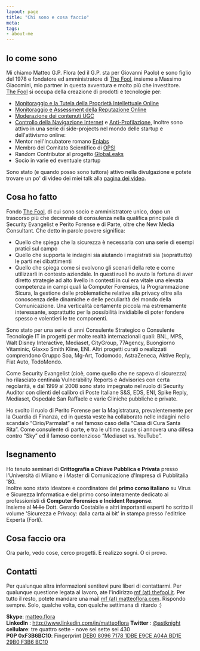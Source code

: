 ```yaml
---
layout: page
title: "Chi sono e cosa faccio"
meta: 
tags: 
- about-me
---
```

## Io come sono
Mi chiamo Matteo G.P. Flora (ed il G.P. sta per Giovanni Paolo) e sono figlio del 1978 e fondatore ed amministratore di [The Fool][1], insieme a Massimo Giacomini, mio partner in questa avventura e molto più che investitore.  
[The Fool][1] si occupa della creazione di prodotti e tecnologie per:

* [Monitoraggio e la Tutela della Proprietà Intellettuale Online](http://thefool.it/ip)
* [Monitoraggio e Assessment della Reputazione Online](http://thefool.it/bh)
* [Moderazione dei contenuti UGC](http://conversationflow.com)
* [Controllo della Navigazione Internet](http://fooldns.com) e [Anti-Profilazione](http://fooldns.org), 
Inoltre sono attivo in una serie di side-projects nel mondo delle startup e dell'attivismo online:
* Mentor nell'Incubatore romano [Enlabs](http://enlabs.com)
* Membro del Comitato Scientifico di [OPSI](http://opsi-aip.it)
* Random Contributor al progetto [GlobaLeaks](http://globaleaks.org)
* Socio in varie ed eventuale startup

Sono stato (e quando posso sono tuttora) attivo nella divulgazione e potete trovare un po' di video dei miei talk alla [pagina dei video](/video.html).

## Cosa ho fatto
Fondo [The Fool][1], di cui sono socio e amministratore unico, dopo un trascorso più che decennale di consulenza nella qualifica principale di Security Evangelist e Perito Forense e di Parte, oltre che New Media Consultant. Che detto in parole povere significa:
* Quello che spiega che la sicurezza è necessaria con una serie di esempi pratici sul campo
* Quello che supporta le indagini sia aiutando i magistrati sia (soprattutto) le parti nei dibattimenti
* Quello che spiega come si evolvono gli scenari della rete e come utilizzarli in contesto aziendale.
In questi ruoli ho avuto la fortuna di aver diretto strategie ad alto livello in contesti in cui era vitale una elevata competenza in campi quali la Computer Forensics, la Programmazione Sicura, la gestione delle problematiche relative alla privacy oltre alla conoscenza delle dinamiche e delle peculiarità del mondo della Comunicazione. Una verticalità certamente piccola ma estremamente interessante, soprattutto per la possibilità invidiabile di poter fondere spesso e volentieri le tre componenti.  
  
Sono stato per una serie di anni Consulente Strategico o Consulente Tecnologie IT in progetti per molte realtà internazionali quali: BNL, MPS, Walt Disney Interactive, Mediaset, CityGroup, 77Agency, Buongiorno Vitaminic, Glaxxo Smith Kline, ENI. Altri progetti curati o realizzati comprendono Gruppo Soa, Mg-Art, Todomodo, AstraZeneca, Aktive Reply, Fiat Auto, TodoMondo.  
  
Come Security Evangelist (cioè, come quello che ne sapeva di sicurezza) ho rilasciato centinaia Vulnerability Reports e Advisories con certa regolarità, e dal 1999 al 2008 sono stato impegnato nel ruolo di Security Auditor con clienti del calibro di Poste Italiane S&S, EDS, ENI, Spike Reply, Mediaset, Ospedale San Raffaele e varie Cliniche pubbliche e private.  
  
Ho svolto il ruolo di Perito Forense per la Magistratura, prevalentemente per la Guardia di Finanza, ed in questa veste ha collaborato nelle indagini nello scandalo “Cirio/Parmalat” e nel famoso caso della “Casa di Cura Santa Rita”. Come consulente di parte, e tra le ultime cause si annovera una difesa contro “Sky” ed il famoso contenzioso “Mediaset vs. YouTube”.  

## Isegnamento
Ho tenuto seminari di **Crittografia a Chiave Pubblica e Privata** presso l'Università di Milano e i Master di Comunicazione d'Impresa di Pubblitalia '80.  
Inoltre sono stato ideatore e coordinatore del **primo corso italiano** su Virus e Sicurezza Informatica e del primo corso interamente dedicato ai professionisti di **Computer Forensics e Incident Response**.  
Insieme al <s>M.llo</s> Dott. Gerardo Costabile e altri importanti esperti ho scritto il volume 'Sicurezza e Privacy: dalla carta ai bit' in stampa presso l'editrice Experta (Forlì).

## Cosa faccio ora
Ora parlo, vedo cose, cerco progetti. E realizzo sogni. O ci provo.  

## Contatti
Per qualunque altra informazioni sentitevi pure liberi di contattarmi. Per qualunque questione legata al lavoro, ate l'indirizzo <a href="mailto:mf@thefool.it">mf (at) thefool.it</a>. Per tutto il resto, potete mandare una mail <a href="mailto:mf@matteoflora.com">mf (at) matteoflora.com</a>. Rispondo sempre. Solo, qualche volta, con qualche settimana di ritardo :)

**Skype**: [matteo.flora](callto://matteo.flora)  
**LinkedIn** : http://www.linkedin.com/in/matteoflora
**Twitter** : [@astknight](http://twitter.com/lastknight)  
**cellulare**: tre quattro sette - nove sei sette sei 430  
**PGP 0xF3B6BC10**:  Fingerprint [DEB0 8096 7178 1DBE E9CE  A04A BD1E 29B0 F3B6 BC10](http://www.lastknight.com/download/pgpkey.asc)  
  
[1]: http://thefool.it